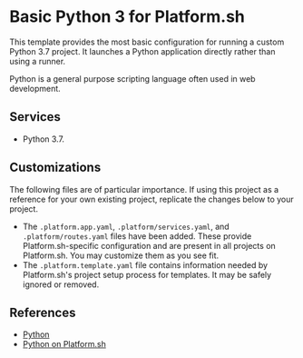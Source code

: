 # Basic Python 3 for Platform.sh

This template provides the most basic configuration for running a custom Python 3.7 project.  It launches a Python application directly rather than using a runner.

Python is a general purpose scripting language often used in web development.

## Services

* Python 3.7.

## Customizations

The following files are of particular importance.  If using this project as a reference for your own existing project, replicate the changes below to your project.

* The `.platform.app.yaml`, `.platform/services.yaml`, and `.platform/routes.yaml` files have been added.  These provide Platform.sh-specific configuration and are present in all projects on Platform.sh.  You may customize them as you see fit.
* The `.platform.template.yaml` file contains information needed by Platform.sh's project setup process for templates.  It may be safely ignored or removed.

## References

* [Python](https://www.python.org/)
* [Python on Platform.sh](https://docs.platform.sh/languages/python.html)
